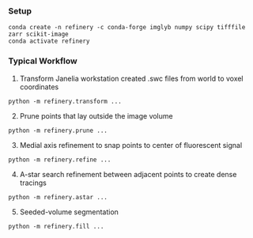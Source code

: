 ### Setup
```shell
conda create -n refinery -c conda-forge imglyb numpy scipy tifffile zarr scikit-image
conda activate refinery
```

### Typical Workflow
1. Transform Janelia workstation created .swc files from world to voxel coordinates

```python -m refinery.transform ...```

2. Prune points that lay outside the image volume

```python -m refinery.prune ...```

3. Medial axis refinement to snap points to center of fluorescent signal

```python -m refinery.refine ...```

4. A-star search refinement between adjacent points to create dense tracings

```python -m refinery.astar ...```

5. Seeded-volume segmentation

```python -m refinery.fill ...```


